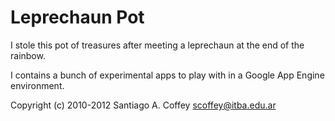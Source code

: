 Leprechaun Pot
==============

I stole this pot of treasures after meeting a leprechaun at the end of the rainbow.

I contains a bunch of experimental apps to play with in a Google App Engine environment.

Copyright (c) 2010-2012 Santiago A. Coffey <scoffey@itba.edu.ar>

